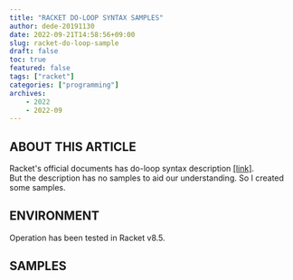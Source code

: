 ```yaml
---
title: "RACKET DO-LOOP SYNTAX SAMPLES"
author: dede-20191130
date: 2022-09-21T14:58:56+09:00
slug: racket-do-loop-sample
draft: false
toc: true
featured: false
tags: ["racket"]
categories: ["programming"]
archives:
    - 2022
    - 2022-09
---
```


## ABOUT THIS ARTICLE

Racket's official documents has do-loop syntax description [[link]](https://docs.racket-lang.org/reference/for.html#%28form._%28%28lib._racket%2Fprivate%2Fmore-scheme..rkt%29._do%29%29).  
But the description has no samples to aid our understanding. So I created some samples.

## ENVIRONMENT

Operation has been tested in Racket v8.5.

## SAMPLES

<script src="https://gist.github.com/dede-20191130/129ccdb88f9aba941ff9774acdcdbd15.js"></script>